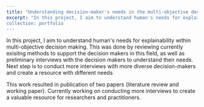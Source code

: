 ```yaml
---
title: "Understanding decision-maker's needs in the multi-objective decision making (human-AI interactions)"
excerpt: "In this project, I aim to understand human's needs for explainability within multi-objective decision making. This was done by reviewing currently exisitng methods to support the decision makers in this field, as well as conducting interviews with the decision makers to understand their needs. Based on the interviews, I analyse them to find common approaches used by practitioners using qualitative analysis tools.
collection: portfolio
---
```


In this project, I aim to understand human's needs for explainability within multi-objective decision making. This was done by reviewing currently exisitng methods to support the decision makers in this field, as well as preliminary interviews with the decision makers to understand their needs. Next step is to conduct more interviews with more diverse decision-makers and create a resource with different needs

This work resulted in publication of two papers (literature review and working paper). Currently working on conducting more interviews to create a valuable resource for researchers and practitioners.
